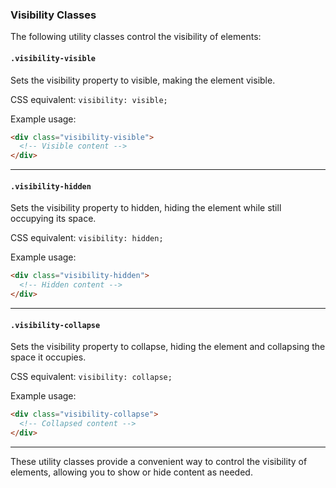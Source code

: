 ### Visibility Classes

The following utility classes control the visibility of elements:

#### `.visibility-visible`

Sets the visibility property to visible, making the element visible.

CSS equivalent: `visibility: visible;`

Example usage:
```html
<div class="visibility-visible">
  <!-- Visible content -->
</div>
```

---

#### `.visibility-hidden`

Sets the visibility property to hidden, hiding the element while still occupying its space.

CSS equivalent: `visibility: hidden;`

Example usage:
```html
<div class="visibility-hidden">
  <!-- Hidden content -->
</div>
```

---

#### `.visibility-collapse`

Sets the visibility property to collapse, hiding the element and collapsing the space it occupies.

CSS equivalent: `visibility: collapse;`

Example usage:
```html
<div class="visibility-collapse">
  <!-- Collapsed content -->
</div>
```

---

These utility classes provide a convenient way to control the visibility of elements, allowing you to show or hide content as needed.
